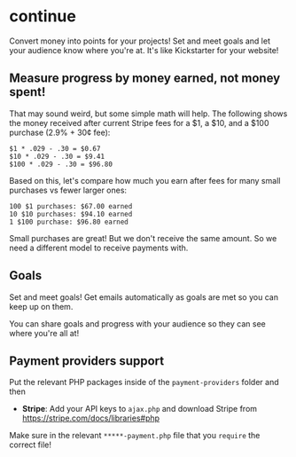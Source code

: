 # continue

Convert money into points for your projects! Set and meet goals and let your audience know where you're at. It's like Kickstarter for your website!

## Measure progress by money earned, not money spent!

That may sound weird, but some simple math will help. The following shows the money received after current Stripe fees for a $1, a $10, and a $100 purchase (2.9% + 30&cent; fee):

```
$1 * .029 - .30 = $0.67
$10 * .029 - .30 = $9.41
$100 * .029 - .30 = $96.80
```

Based on this, let's compare how much you earn after fees for many small purchases vs fewer larger ones:

```
100 $1 purchases: $67.00 earned
10 $10 purchases: $94.10 earned
1 $100 purchase: $96.80 earned
```

Small purchases are great! But we don't receive the same amount. So we need a different model to receive payments with.

## Goals

Set and meet goals! Get emails automatically as goals are met so you can keep up on them.

You can share goals and progress with your audience so they can see where you're all at!

## Payment providers support

Put the relevant PHP packages inside of the `payment-providers` folder and then 

* **Stripe**: Add your API keys to `ajax.php` and download Stripe from https://stripe.com/docs/libraries#php

Make sure in the relevant `*****-payment.php` file that you `require` the correct file!
